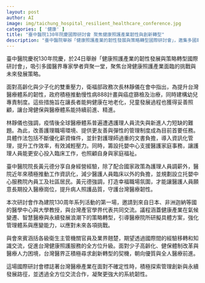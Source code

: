 ```yaml
---
layout: post
author: AI
image: img/taichung_hospital_resilient_healthcare_conference.jpg
categories: [ '健康' ]
title: "臺中醫院130年院慶國際研討會 聚焦健康照護產業韌性與創新轉型"
description: "臺中醫院舉辦「健康照護產業的韌性發展與策略轉型國際研討會」，邀集多國專家探討高齡少子化衝擊下台灣醫療體系的挑戰與因應策略。會議聚焦慢性病管理、資訊化減負、護理人力優化、永續發展等議題，強調國際交流與創新合作以強化台灣醫療產業韌性。"
---
```

臺中醫院慶祝130年院慶，於24日舉辦「健康照護產業的韌性發展與策略轉型國際研討會」，吸引多國醫界專家學者齊聚一堂，聚焦台灣健康照護產業面臨的挑戰與未來發展策略。

面對高齡化與少子化的雙重壓力，衛福部政務次長林靜儀在會中指出，為提升台灣醫療體系的韌性，政府積極推動慢性病888計畫與癌症篩檢及治療，同時建構幼兒專責制度。這些措施旨在讓長者能夠健康在地老化，兒童發展過程也獲得妥善照顧，讓台灣健保與醫療體系能持續前進、精進。

林靜儀也強調，疫情後全球醫療體系普遍遭遇護理人員流失與新進人力短缺的難題。為此，改善護理職場環境、提供更友善與彈性的管理制度成為目前首要任務。具體作法包括不斷優化薪資條件，並針對護理師過重的文書負擔，導入資訊化管理，提升工作效率，有效減輕壓力。同時，籌設托嬰中心支援醫護家庭事務，讓護理人員能更安心投入臨床工作，也照顧自身與家庭福祉。

臺中醫院院長黃元德分享自身經營經驗，除了配合國家政策為護理人員調薪外，醫院近年來積極推動工作資訊化，減少醫護人員臨床以外的負擔，並規劃設立托嬰中心服務院內員工及社區居民。黃元德強調，打造幸福職場氛圍，才能讓醫護人員願意長期投入醫療崗位，提升病人照護品質，守護台灣醫療韌性。

本次研討會作為建院130周年系列活動的第一場，邀請到來自日本、非洲迦納等國的醫學中心與大學教授，與台灣產官學界代表共同交流。議程涵蓋健康產業在氣候變遷、智慧醫療與永續發展浪潮下的策略轉型，引導醫療院所研擬具體方案，強化管理體系與應變能力，以應對未來各項挑戰。

與會來賓涵括各級衛生主管機關官員及業界翹楚，期望透過國際間的經驗移轉和知識交流，促進台灣健康照護服務的全方位升級。面對少子高齡化、健保體制改革與醫療人力困境，台灣醫界正積極尋求創新轉型的契機，朝向優質與全人醫療前進。

這場國際研討會標誌著台灣醫療產業在面對不確定性時，積極探索管理創新與永續發展路徑，並透過全方位交流合作，凝聚更強大的系統韌性。